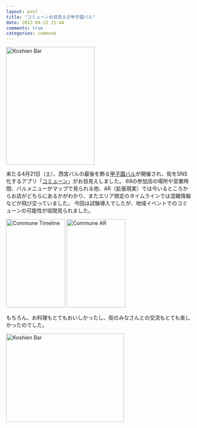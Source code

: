 ```yaml
---
layout: post
title: "コミューンお目見え＠甲子園バル"
date: 2012-04-22 21:44
comments: true
categories: commune
---
```

<a href="http://www.flickr.com/photos/acguyinfo/6955914752/" title="Koshien Bar by nupe = mimu, on Flickr"><img src="http://farm9.staticflickr.com/8028/6955914752_6db3c06696_n.jpg" width="240" height="320" alt="Koshien Bar"></a>

来たる4月21日（土）、西宮バルの最後を飾る[甲子園バル](http://n-bar.info/koshien_bar/index.html)が開催され、街をSNS化するアプリ「[コミューン](http://www.commune-srv.com/)」がお目見えしました。
69の参加店の場所や営業時間、バルメニューがマップで見られる他、AR（拡張現実）では今いるところからお店がどちらにあるかがわかり、またエリア限定のタイムラインでは混雑情報などが飛び交っていました。
今回は試験導入でしたが、地域イベントでのコミューンの可能性が垣間見られました。

<a href="http://www.flickr.com/photos/acguyinfo/7102002873/" title="Commune Timeline by nupe = mimu, on Flickr"><img src="http://farm8.staticflickr.com/7218/7102002873_e2022259b4_m.jpg" width="160" height="240" alt="Commune Timeline"></a> <a href="http://www.flickr.com/photos/acguyinfo/6955933540/" title="Commune AR by nupe = mimu, on Flickr"><img src="http://farm9.staticflickr.com/8148/6955933540_6bcda0a304_m.jpg" width="160" height="240" alt="Commune AR"></a>

もちろん、お料理もとてもおいしかったし、街のみなさんとの交流もとても楽しかったのでした。

<a href="http://www.flickr.com/photos/acguyinfo/7102068063/" title="Koshien Bar by nupe = mimu, on Flickr"><img src="http://farm8.staticflickr.com/7068/7102068063_735dc0803d_n.jpg" width="320" height="240" alt="Koshien Bar"></a>

